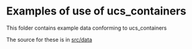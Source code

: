 # Examples of use of ucs_containers

This folder contains example data conforming to ucs_containers

The source for these is in [src/data](../src/data/examples)
